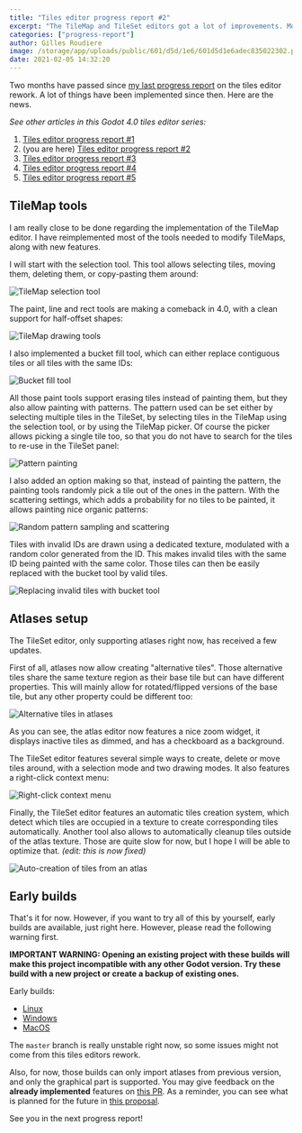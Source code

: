 ```yaml
---
title: "Tiles editor progress report #2"
excerpt: "The TileMap and TileSet editors got a lot of improvements. Most of the painting tools are now implemented again and usability has been greatly improved."
categories: ["progress-report"]
author: Gilles Roudiere
image: /storage/app/uploads/public/601/d5d/1e6/601d5d1e6adec835022302.png
date: 2021-02-05 14:32:20
---
```


Two months have passed since [my last progress report](https://godotengine.org/article/tiles-editor-rework) on the tiles editor rework. A lot of things have been implemented since then. Here are the news.

*See other articles in this Godot 4.0 tiles editor series:*

1. [Tiles editor progress report #1](https://godotengine.org/article/tiles-editor-rework)
2. (you are here) [Tiles editor progress report #2](https://godotengine.org/article/tiles-editor-progress-report-2)
3. [Tiles editor progress report #3](https://godotengine.org/article/tiles-editor-progress-3)
4. [Tiles editor progress report #4](https://godotengine.org/article/tiles-editor-progress-4)
5. [Tiles editor progress report #5](https://godotengine.org/article/tiles-editor-progress-report-5)

## TileMap tools

I am really close to be done regarding the implementation of the TileMap editor. I have reimplemented most of the tools needed to modify TileMaps, along with new features.

I will start with the selection tool. This tool allows selecting tiles, moving them, deleting them, or copy-pasting them around:

![TileMap selection tool](/storage/app/uploads/public/601/c03/d71/601c03d715359062543942.gif)

The paint, line and rect tools are making a comeback in 4.0, with a clean support for half-offset shapes:

![TileMap drawing tools](/storage/app/uploads/public/601/c03/eb0/601c03eb052bf564871180.gif)

I also implemented a bucket fill tool, which can either replace contiguous tiles or all tiles with the same IDs:

![Bucket fill tool](/storage/app/uploads/public/601/c03/fc5/601c03fc52dbd396049298.gif)


All those paint tools support erasing tiles instead of painting them, but they also allow painting with patterns. The pattern used can be set either by selecting multiple tiles in the TileSet, by selecting tiles in the TileMap using the selection tool, or by using the TileMap picker. Of course the picker allows picking a single tile too, so that you do not have to search for the tiles to re-use in the TileSet panel:

![Pattern painting](/storage/app/uploads/public/601/c04/892/601c048924ac0304396226.gif)


I also added an option making so that, instead of painting the pattern, the painting tools randomly pick a tile out of the ones in the pattern. With the scattering settings, which adds a probability for no tiles to be painted, it allows painting nice organic patterns:

![Random pattern sampling and scattering](/storage/app/uploads/public/601/c05/18b/601c0518b5b5e262092759.gif)

Tiles with invalid IDs are drawn using a dedicated texture, modulated with a random color generated from the ID. This makes invalid tiles with the same ID being painted with the same color. Those tiles can then be easily replaced with the bucket tool by valid tiles.

![Replacing invalid tiles with bucket tool](/storage/app/uploads/public/601/c05/8d1/601c058d130e0034023987.gif)

## Atlases setup

The TileSet editor, only supporting atlases right now, has received a few updates.

First of all, atlases now allow creating "alternative tiles". Those alternative tiles share the same texture region as their base tile but can have different properties. This will mainly allow for rotated/flipped versions of the base tile, but any other property could be different too:

![Alternative tiles in atlases](/storage/app/uploads/public/601/c07/ea6/601c07ea60a17571820104.gif)


As you can see, the atlas editor now features a nice zoom widget, it displays inactive tiles as dimmed, and has a checkboard as a background.

The TileSet editor features several simple ways to create, delete or move tiles around, with a selection mode and two drawing modes. It also features a right-click context menu:

![Right-click context menu](/storage/app/uploads/public/601/c08/911/601c0891156f4042813308.gif)


Finally, the TileSet editor features an automatic tiles creation system, which detect which tiles are occupied in a texture to create corresponding tiles automatically. Another tool also allows to automatically cleanup tiles outside of the atlas texture. Those are quite slow for now, but I hope I will be able to optimize that. *(edit: this is now fixed)*

![Auto-creation of tiles from an atlas](/storage/app/uploads/public/601/c0b/714/601c0b71415d9269856463.gif)

## Early builds

That's it for now. However, if you want to try all of this by yourself, early builds are available, just right here. However, please read the following warning first.

**IMPORTANT WARNING: Opening an existing project with these builds will make this project incompatible with any other Godot version. Try these build with a new project or create a backup of existing ones.**

Early builds:
- [Linux](https://github.com/godotengine/godot/suites/1976656758/artifacts/39318069)
- [Windows](https://github.com/godotengine/godot/suites/1976656765/artifacts/39308065)
- [MacOS](https://github.com/godotengine/godot/suites/1976656764/artifacts/39307911)

The `master` branch is really unstable right now, so some issues might not come from this tiles editors rework.

Also, for now, those builds can only import atlases from previous version, and only the graphical part is supported. You may give feedback on the **already implemented** features on [this PR](https://github.com/godotengine/godot/pull/45278). As a reminder, you can see what is planned for the future in [this proposal](https://github.com/godotengine/godot-proposals/issues/1769).

See you in the next progress report!
